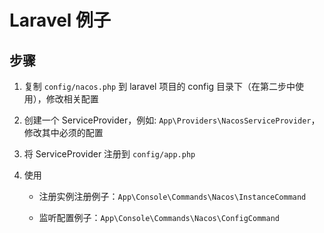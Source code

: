 # Laravel 例子

## 步骤

1. 复制 `config/nacos.php` 到 laravel 项目的 config 目录下（在第二步中使用），修改相关配置
   
2. 创建一个 ServiceProvider，例如: `App\Providers\NacosServiceProvider`，修改其中必须的配置

3. 将 ServiceProvider 注册到 `config/app.php`

4. 使用

    - 注册实例注册例子：`App\Console\Commands\Nacos\InstanceCommand`
    
    - 监听配置例子：`App\Console\Commands\Nacos\ConfigCommand`
